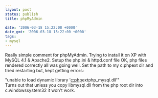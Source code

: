 ```yaml
---
layout: post
status: publish
title: phpMyAdmin

date: '2006-03-18 15:22:00 +0000'
date_gmt: '2006-03-18 15:22:00 +0000'
tags:
- mysql
---
```

Really simple comment for phpMyAdmin. Trying to install it on XP with MySQL 4.1 & Apache2. Setup the php.ini & httpd.conf file OK, php files rendered correctly all was going well. Set the path to my c:phpext dir and tried restarting but, kept getting errors:
<div class="code">"unable to load dynamic library '<a TARGET="_blank" HREF="c:php">c:php</a>extphp_mysql.dll'"</div>
Turns out that unless you copy libmysql.dll from the php root dir into c:windowssystem32 it won't work.
